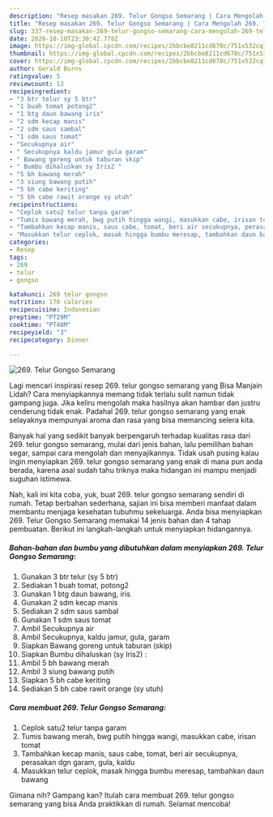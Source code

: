 ```yaml
---
description: "Resep masakan 269. Telur Gongso Semarang | Cara Mengolah 269. Telur Gongso Semarang Yang Paling Enak"
title: "Resep masakan 269. Telur Gongso Semarang | Cara Mengolah 269. Telur Gongso Semarang Yang Paling Enak"
slug: 337-resep-masakan-269-telur-gongso-semarang-cara-mengolah-269-telur-gongso-semarang-yang-paling-enak
date: 2020-10-10T23:30:42.778Z
image: https://img-global.cpcdn.com/recipes/2bbcbe8211cd670c/751x532cq70/269-telur-gongso-semarang-foto-resep-utama.jpg
thumbnail: https://img-global.cpcdn.com/recipes/2bbcbe8211cd670c/751x532cq70/269-telur-gongso-semarang-foto-resep-utama.jpg
cover: https://img-global.cpcdn.com/recipes/2bbcbe8211cd670c/751x532cq70/269-telur-gongso-semarang-foto-resep-utama.jpg
author: Gerald Burns
ratingvalue: 5
reviewcount: 13
recipeingredient:
- "3 btr telur sy 5 btr"
- "1 buah tomat potong2"
- "1 btg daun bawang iris"
- "2 sdm kecap manis"
- "2 sdm saus sambal"
- "1 sdm saus tomat"
- "Secukupnya air"
- " Secukupnya kaldu jamur gula garam"
- " Bawang goreng untuk taburan skip"
- " Bumbu dihaluskan sy Iris2 "
- "5 bh bawang merah"
- "3 siung bawang putih"
- "5 bh cabe keriting"
- "5 bh cabe rawit orange sy utuh"
recipeinstructions:
- "Ceplok satu2 telur tanpa garam"
- "Tumis bawang merah, bwg putih hingga wangi, masukkan cabe, irisan tomat"
- "Tambahkan kecap manis, saus cabe, tomat, beri air secukupnya, perasakan dgn garam, gula, kaldu"
- "Masukkan telur ceplok, masak hingga bumbu meresap, tambahkan daun bawang"
categories:
- Resep
tags:
- 269
- telur
- gongso

katakunci: 269 telur gongso 
nutrition: 170 calories
recipecuisine: Indonesian
preptime: "PT29M"
cooktime: "PT48M"
recipeyield: "3"
recipecategory: Dinner

---
```



![269. Telur Gongso Semarang](https://img-global.cpcdn.com/recipes/2bbcbe8211cd670c/751x532cq70/269-telur-gongso-semarang-foto-resep-utama.jpg)

Lagi mencari inspirasi resep 269. telur gongso semarang yang Bisa Manjain Lidah? Cara menyiapkannya memang tidak terlalu sulit namun tidak gampang juga. Jika keliru mengolah maka hasilnya akan hambar dan justru cenderung tidak enak. Padahal 269. telur gongso semarang yang enak selayaknya mempunyai aroma dan rasa yang bisa memancing selera kita.

Banyak hal yang sedikit banyak berpengaruh terhadap kualitas rasa dari 269. telur gongso semarang, mulai dari jenis bahan, lalu pemilihan bahan segar, sampai cara mengolah dan menyajikannya. Tidak usah pusing kalau ingin menyiapkan 269. telur gongso semarang yang enak di mana pun anda berada, karena asal sudah tahu triknya maka hidangan ini mampu menjadi suguhan istimewa.




Nah, kali ini kita coba, yuk, buat 269. telur gongso semarang sendiri di rumah. Tetap berbahan sederhana, sajian ini bisa memberi manfaat dalam membantu menjaga kesehatan tubuhmu sekeluarga. Anda bisa menyiapkan 269. Telur Gongso Semarang memakai 14 jenis bahan dan 4 tahap pembuatan. Berikut ini langkah-langkah untuk menyiapkan hidangannya.

<!--inarticleads1-->

##### Bahan-bahan dan bumbu yang dibutuhkan dalam menyiapkan 269. Telur Gongso Semarang:

1. Gunakan 3 btr telur (sy 5 btr)
1. Sediakan 1 buah tomat, potong2
1. Gunakan 1 btg daun bawang, iris
1. Gunakan 2 sdm kecap manis
1. Sediakan 2 sdm saus sambal
1. Gunakan 1 sdm saus tomat
1. Ambil Secukupnya air
1. Ambil  Secukupnya, kaldu jamur, gula, garam
1. Siapkan  Bawang goreng untuk taburan (skip)
1. Siapkan  Bumbu dihaluskan (sy Iris2) :
1. Ambil 5 bh bawang merah
1. Ambil 3 siung bawang putih
1. Siapkan 5 bh cabe keriting
1. Sediakan 5 bh cabe rawit orange (sy utuh)




<!--inarticleads2-->

##### Cara membuat 269. Telur Gongso Semarang:

1. Ceplok satu2 telur tanpa garam
1. Tumis bawang merah, bwg putih hingga wangi, masukkan cabe, irisan tomat
1. Tambahkan kecap manis, saus cabe, tomat, beri air secukupnya, perasakan dgn garam, gula, kaldu
1. Masukkan telur ceplok, masak hingga bumbu meresap, tambahkan daun bawang




Gimana nih? Gampang kan? Itulah cara membuat 269. telur gongso semarang yang bisa Anda praktikkan di rumah. Selamat mencoba!
